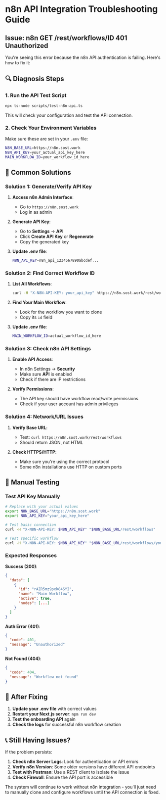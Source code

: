 # n8n API Integration Troubleshooting Guide

## Issue: n8n GET /rest/workflows/ID 401 Unauthorized

You're seeing this error because the n8n API authentication is failing. Here's how to fix it:

## 🔍 Diagnosis Steps

### 1. Run the API Test Script

```bash
npx ts-node scripts/test-n8n-api.ts
```

This will check your configuration and test the API connection.

### 2. Check Your Environment Variables

Make sure these are set in your `.env` file:

```bash
N8N_BASE_URL=https://n8n.sost.work
N8N_API_KEY=your_actual_api_key_here
MAIN_WORKFLOW_ID=your_workflow_id_here
```

## 🔧 Common Solutions

### Solution 1: Generate/Verify API Key

1. **Access n8n Admin Interface**:
   - Go to `https://n8n.sost.work`
   - Log in as admin

2. **Generate API Key**:
   - Go to **Settings** → **API**
   - Click **Create API Key** or **Regenerate**
   - Copy the generated key

3. **Update .env file**:
   ```bash
   N8N_API_KEY=n8n_api_1234567890abcdef...
   ```

### Solution 2: Find Correct Workflow ID

1. **List All Workflows**:
   ```bash
   curl -H "X-N8N-API-KEY: your_api_key" https://n8n.sost.work/rest/workflows
   ```

2. **Find Your Main Workflow**:
   - Look for the workflow you want to clone
   - Copy its `id` field

3. **Update .env file**:
   ```bash
   MAIN_WORKFLOW_ID=actual_workflow_id_here
   ```

### Solution 3: Check n8n API Settings

1. **Enable API Access**:
   - In n8n Settings → **Security**
   - Make sure **API** is enabled
   - Check if there are IP restrictions

2. **Verify Permissions**:
   - The API key should have workflow read/write permissions
   - Check if your user account has admin privileges

### Solution 4: Network/URL Issues

1. **Verify Base URL**:
   - Test: `curl https://n8n.sost.work/rest/workflows`
   - Should return JSON, not HTML

2. **Check HTTPS/HTTP**:
   - Make sure you're using the correct protocol
   - Some n8n installations use HTTP on custom ports

## 🧪 Manual Testing

### Test API Key Manually

```bash
# Replace with your actual values
export N8N_BASE_URL="https://n8n.sost.work"
export N8N_API_KEY="your_api_key_here"

# Test basic connection
curl -H "X-N8N-API-KEY: $N8N_API_KEY" "$N8N_BASE_URL/rest/workflows"

# Test specific workflow
curl -H "X-N8N-API-KEY: $N8N_API_KEY" "$N8N_BASE_URL/rest/workflows/your_workflow_id"
```

### Expected Responses

**Success (200)**:
```json
{
  "data": [
    {
      "id": "rAZR5mz9pxk84SYI",
      "name": "Main Workflow",
      "active": true,
      "nodes": [...]
    }
  ]
}
```

**Auth Error (401)**:
```json
{
  "code": 401,
  "message": "Unauthorized"
}
```

**Not Found (404)**:
```json
{
  "code": 404,
  "message": "Workflow not found"
}
```

## 🔄 After Fixing

1. **Update your .env file** with correct values
2. **Restart your Next.js server**: `npm run dev`
3. **Test the onboarding API** again
4. **Check the logs** for successful n8n workflow creation

## 📞 Still Having Issues?

If the problem persists:

1. **Check n8n Server Logs**: Look for authentication or API errors
2. **Verify n8n Version**: Some older versions have different API endpoints
3. **Test with Postman**: Use a REST client to isolate the issue
4. **Check Firewall**: Ensure the API port is accessible

The system will continue to work without n8n integration - you'll just need to manually clone and configure workflows until the API connection is fixed.
